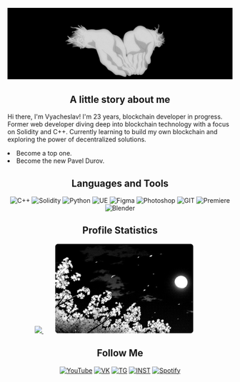 [![Header](https://github.com/dontkillmeseptember/dontkillmeseptember/blob/main/assets/header.gif?raw=true)](https://www.youtube.com/watch?v=Xy_zGSpz_38)

<a>
	<h2 align="center">
		A little story about me
	</h2>
</a>

<div>
	<p>
		Hi there, I'm Vyacheslav! I'm 23 years, blockchain developer in progress. Former web developer diving deep into blockchain technology with a focus on Solidity and C++. Currently learning to build my own blockchain and exploring the power of decentralized solutions.
	</p>
	<a>
		<li>Become a top one.</li>
		<li>Become the new Pavel Durov.</li>
	</a>
</div>

<h2 align="center">
	Languages and Tools
</h2>

<div align="center">
	<img alt="C++" src="https://img.shields.io/badge/-C++-000000?style=for-the-badge&logo=CPLUSPLUS&logoColor=d6d6d6" />
	<img alt="Solidity" src="https://img.shields.io/badge/-Solidity-000000?style=for-the-badge&logo=Solidity&logoColor=d6d6d6" />
	<img alt="Python" src="https://img.shields.io/badge/-Python-000000?style=for-the-badge&logo=Python&logoColor=d6d6d6" />
	<img alt="UE" src="https://img.shields.io/badge/-Unreal Engine-000000?style=for-the-badge&logo=Unreal Engine&logoColor=d6d6d6" />
	<img alt="Figma" src="https://img.shields.io/badge/-Figma-000000?style=for-the-badge&logo=Figma&logoColor=d6d6d6" />
	<img alt="Photoshop" src="https://img.shields.io/badge/-Photoshop-000000?style=for-the-badge&logo=AdobePhotoshop&logoColor=d6d6d6" />
	<img alt="GIT" src="https://img.shields.io/badge/-GIT-000000?style=for-the-badge&logo=GIT&logoColor=d6d6d6" />
	<img alt="Premiere" src="https://img.shields.io/badge/-Premiere-000000?style=for-the-badge&logo=AdobePremierePro&logoColor=d6d6d6" />
	<img alt="Blender" src="https://img.shields.io/badge/-blender-000000?style=for-the-badge&logo=blender&logoColor=d6d6d6" />
</div>

<h2 align="center">
	Profile Statistics
</h2>

<div align="center">
	<a href="https://github.com/anuraghazra/github-readme-stats">
		<img height=200 src="https://github-readme-stats.vercel.app/api?username=notinluvs&show_icons=true&theme=dark&icon_color=d6d6d6&locale=en&hide_border=true&bg_color=000000" />
		<img  height=200 hspace=27
	src="https://github.com/dontkillmeseptember/dontkillmeseptember/blob/main/assets/header_two.png?raw=true" />
	</a>
</div>

<h2 align="center">
	Follow Me
</h2>

<div align="center">
	<a href="https://www.youtube.com/channel/UCfIR8KClMlEUKm-xKMHZTVA"><img alt="YouTube" src="https://img.shields.io/badge/-YouTube-000000?style=for-the-badge&logo=YouTube&logoColor=d6d6d6" /></a>
	<a href="https://vk.com/notinluv"><img alt="VK" src="https://img.shields.io/badge/-VK-000000?style=for-the-badge&logo=VK&logoColor=d6d6d6" /></a>
	<a href="https://t.me/notinluv"><img alt="TG" src="https://img.shields.io/badge/-Telegram-000000?style=for-the-badge&logo=Telegram&logoColor=d6d6d6" /></a>
	<a href="https://www.instagram.com/notinluvs/"><img alt="INST" src="https://img.shields.io/badge/-inst-000000?style=for-the-badge&logo=instagram&logoColor=d6d6d6" /></a>
	<a href="https://open.spotify.com/user/uen4j6kuiuxgc7jf2td9ludfz"><img alt="Spotify" src="https://img.shields.io/badge/-Spotify-000000?style=for-the-badge&logo=Spotify&logoColor=d6d6d6" /></a>
</div>
